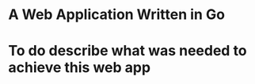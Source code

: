 # A Web Application Written in Go

# To do describe what was needed to achieve this web app
#
#
#
#
